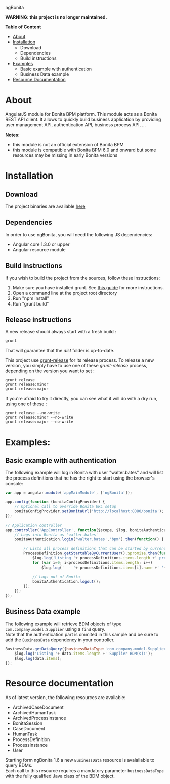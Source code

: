 ngBonita

**WARNING: this project is no longer maintained.**


**Table of Content**
- [About](#about)
- [Installation](#installation)
  - Download
  - Dependencies
  - Build instructions
- [Examples](#examples)
  - Basic example with authentication
  - Business Data example
- [Resource Documentation](#resource-documentation)

# About
AngularJS module for Bonita BPM platform. This module acts as a Bonita REST API client.
It allows to quickly build business application by providing user management API, authentication API, business process API, 
...

**Notes:**
- this module is not an official extension of Bonita BPM
- this module is compatible with Bonita BPM 6.0 and onward but some resources may be missing in early Bonita versions

# Installation

## Download
The project binaries are available [here](https://github.com/rodriguelegall/ngBonita/releases)

## Dependencies
In order to use ngBonita, you will need the following JS dependencies:
- Angular core 1.3.0 or upper
- Angular resource module

## Build instructions
If you wish to build the project from the sources, follow these instructions:

1. Make sure you have installed grunt. See [this guide](http://gruntjs.com/getting-started) for more instructions.
2. Open a command line at the project root directory
3. Run "npm install"
4. Run "grunt build"

## Release instructions
A new release should always start with a fresh build :

```
grunt
```

That will guarantee that the *dist* folder is up-to-date.

This project use [grunt-release](https://github.com/geddski/grunt-release) for its release process.
To release a new version, you simply have to use one of these *grunt-release* process, depending on the version you want to set :

```
grunt release
grunt release:minor
grunt release:major
```

If you're afraid to try it directly, you can see what it will do with a dry run, using one of these :

```
grunt release --no-write
grunt release:minor --no-write
grunt release:major --no-write
```

# Examples:

## Basic example with authentication
The following example will log in Bonita with user "walter.bates" and will list the process definitions that he has the right to start using the browser's console:
``` js
var app = angular.module('appMainModule', ['ngBonita']);

app.config(function (bonitaConfigProvider) {
	// Optional call to override Bonita URL setup
	bonitaConfigProvider.setBonitaUrl('http://localhost:8080/bonita');
});

// Application controller
app.controller('AppController', function($scope, $log, bonitaAuthentication, ProcessDefinition){
	// Logs into Bonita as 'walter.bates'
	bonitaAuthentication.login('walter.bates','bpm').then(function() {
	
		// Lists all process definitions that can be started by current user
		ProcessDefinition.getStartableByCurrentUser().$promise.then(function (processDefinitions) {
			$log.log('Listing '+ processDefinitions.items.length +' process definition(s):');
			for (var i=0; i<processDefinitions.items.length; i++)
				$log.log('  - '+ processDefinitions.items[i].name +' '+ processDefinitions.items[i].version);
				
			// Logs out of Bonita
			bonitaAuthentication.logout();
		});
	});
});
```

## Business Data example
The following example will retrieve BDM objects of type `com.company.model.Supplier` using a `find` query.<br/>
Note that the authentication part is ommited in this sample and be sure to add the `BusinessData` dependency in your controller.
``` js
BusinessData.getDataQuery({businessDataType:'com.company.model.Supplier', q:'find'}).$promise.then(function (data) {
	$log.log('Listing '+ data.items.length +' Supplier BDM(s):');
	$log.log(data.items);
});
```

# Resource documentation

As of latest version, the following resources are available:
- ArchivedCaseDocument
- ArchivedHumanTask
- ArchivedProcessInstance
- BonitaSession
- CaseDocument
- HumanTask
- ProcessDefinition
- ProcessInstance
- User

Starting form ngBonita 1.6 a new `BusinessData` resource is avalailable to query BDMs.<br/>
Each call to this resource requires a mandatory parameter `businessDataType` with the fully qualified Java class of the BDM object.

